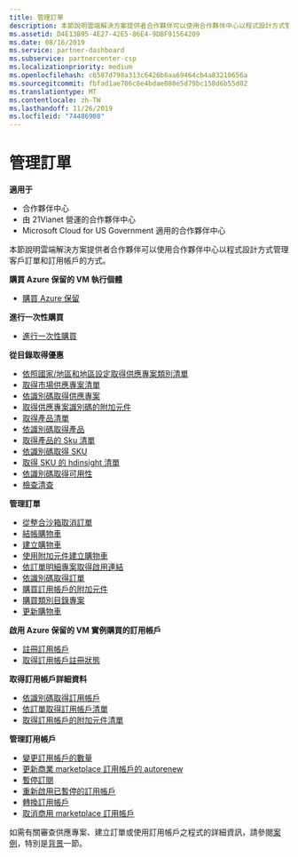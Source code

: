```yaml
---
title: 管理訂單
description: 本節說明雲端解決方案提供者合作夥伴可以使用合作夥伴中心以程式設計方式管理客戶訂單和訂用帳戶的方式。
ms.assetid: D4E13B95-4E27-42E5-86E4-9DBF91564209
ms.date: 08/16/2019
ms.service: partner-dashboard
ms.subservice: partnercenter-csp
ms.localizationpriority: medium
ms.openlocfilehash: c6587d798a313c6426b6aa69464cb4a83210656a
ms.sourcegitcommit: fbfad1ae706c8e4bdae080e5d79bc158d6b55d02
ms.translationtype: MT
ms.contentlocale: zh-TW
ms.lasthandoff: 11/26/2019
ms.locfileid: "74486908"
---
```

# <a name="manage-orders"></a>管理訂單


**適用于**

- 合作夥伴中心
- 由 21Vianet 營運的合作夥伴中心
- Microsoft Cloud for US Government 適用的合作夥伴中心

本節說明雲端解決方案提供者合作夥伴可以使用合作夥伴中心以程式設計方式管理客戶訂單和訂用帳戶的方式。

**購買 Azure 保留的 VM 執行個體**  
- [購買 Azure 保留](purchase-azure-reservations.md)   

**進行一次性購買**  
- [進行一次性購買](make-a-one-time-purchase.md) 

**從目錄取得優惠**  
- [依照國家/地區和地區設定取得供應專案類別清單](get-a-list-of-offer-categories-by-country-and-locale.md)
- [取得市場供應專案清單](get-a-list-of-offers-for-a-market.md)
- [依識別碼取得供應專案](get-an-offer-by-id.md)
- [取得供應專案識別碼的附加元件](get-addon-offers-by-offer-id.md)
- [取得產品清單](get-a-list-of-products.md)
- [依識別碼取得產品](get-a-product-by-id.md)
- [取得產品的 Sku 清單](get-a-list-of-skus-for-a-product.md)
- [依識別碼取得 SKU](get-a-sku-by-id.md)
- [取得 SKU 的 hdinsight 清單](get-a-list-of-availabilities-for-a-sku.md)
- [依識別碼取得可用性](get-an-availability-by-id.md)
- [檢查清查](check-inventory.md)

**管理訂單**  
- [從整合沙箱取消訂單](cancel-an-order-from-the-integration-sandbox.md)
- [結帳購物車](checkout-a-cart.md)
- [建立購物車](create-a-cart.md)  
- [使用附加元件建立購物車](create-a-cart-with-add-ons.md)
- [依訂單明細專案取得啟用連結](get-activation-link-by-order-line-item.md)  
- [依識別碼取得訂單](get-an-order-by-id.md)
- [購買訂用帳戶的附加元件](purchase-an-add-on-to-a-subscription.md)
- [購買類別目錄專案](purchase-catalog-items.md)
- [更新購物車](update-a-cart.md)  

**啟用 Azure 保留的 VM 實例購買的訂用帳戶**  
- [註冊訂用帳戶](register-a-subscription.md)
- [取得訂用帳戶註冊狀態](get-subscription-registration-status.md) 

**取得訂用帳戶詳細資料**  
- [依識別碼取得訂用帳戶](get-a-subscription-by-id.md)  
- [依訂單取得訂用帳戶清單](get-a-list-of-subscriptions-by-order.md)  
- [取得訂用帳戶的附加元件清單](get-a-list-of-add-ons-for-a-subscription.md)  

**管理訂用帳戶**  
- [變更訂用帳戶的數量](change-the-quantity-of-a-subscription.md)
- [更新商業 marketplace 訂用帳戶的 autorenew](update-autorenew-for-an-azure-marketplace-subscription.md)
- [暫停訂閱](suspend-a-subscription.md)
- [重新啟用已暫停的訂用帳戶](reactivate-a-suspended-a-subscription.md)
- [轉換訂用帳戶](transition-a-subscription.md)
- [取消商用 marketplace 訂用帳戶](cancel-an-azure-marketplace-subscription.md)

如需有關審查供應專案、建立訂單或使用訂用帳戶之程式的詳細資訊，請參閱[案例](scenarios.md)，特別是[背景](scenarios.md#background)一節。